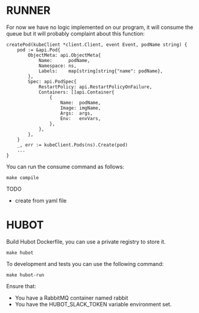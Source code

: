 RUNNER
===

For now we have no logic implemented on our program, it will consume the queue
but it will probably complaint about this function:

```
createPod(kubeClient *client.Client, event Event, podName string) {
    pod := &api.Pod{
        ObjectMeta: api.ObjectMeta{
            Name:      podName,
            Namespace: ns,
            Labels:    map[string]string{"name": podName},
        },
        Spec: api.PodSpec{
            RestartPolicy: api.RestartPolicyOnFailure,
            Containers: []api.Container{
                {
                    Name:  podName,
                    Image: imgName,
                    Args:  args,
                    Env:   envVars,
                },
            },
        },
    }
    _, err := kubeClient.Pods(ns).Create(pod)
    ...
}
```

You can run the consume command as follows:

```
make compile
```

TODO
  * create from yaml file


HUBOT
===


Build Hubot Dockerfile, you can use a private registry to store it.

```
make hubot
```

To development and tests you can use the following command:

```
make hubot-run
```

Ensure that:

* You have a RabbitMQ container named rabbit
* You have the HUBOT_SLACK_TOKEN variable environment set.
